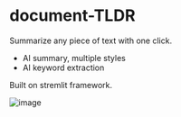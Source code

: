 # document-TLDR

Summarize any piece of text with one click.
- AI summary, multiple styles
- AI keyword extraction

Built on stremlit framework.


![image](https://user-images.githubusercontent.com/20892600/212401855-381e3d62-0b78-48f5-801d-0f1f351e86a4.png)
